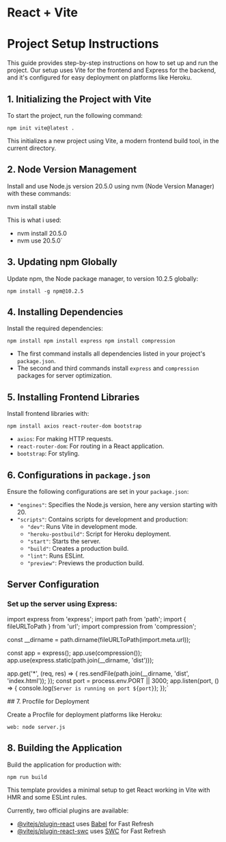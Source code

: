# React + Vite

# Project Setup Instructions

This guide provides step-by-step instructions on how to set up and run the project. Our setup uses Vite for the frontend and Express for the backend, and it's configured for easy deployment on platforms like Heroku.

## 1. Initializing the Project with Vite

To start the project, run the following command:


`npm init vite@latest .` 

This initializes a new project using Vite, a modern frontend build tool, in the current directory.

## 2. Node Version Management

Install and use Node.js version 20.5.0 using nvm (Node Version Manager) with these commands:

nvm install stable

This is what i used:
- nvm install 20.5.0
- nvm use 20.5.0` 

## 3. Updating npm Globally

Update npm, the Node package manager, to version 10.2.5 globally:


`npm install -g npm@10.2.5` 

## 4. Installing Dependencies

Install the required dependencies:



`npm install
npm install express
npm install compression` 

-   The first command installs all dependencies listed in your project's `package.json`.
-   The second and third commands install `express` and `compression` packages for server optimization.

## 5. Installing Frontend Libraries

Install frontend libraries with:


`npm install axios react-router-dom bootstrap` 

-   `axios`: For making HTTP requests.
-   `react-router-dom`: For routing in a React application.
-   `bootstrap`: For styling.

## 6. Configurations in `package.json`

Ensure the following configurations are set in your `package.json`:

-   `"engines"`: Specifies the Node.js version, here any version starting with 20.
-   `"scripts"`: Contains scripts for development and production:
    -   `"dev"`: Runs Vite in development mode.
    -   `"heroku-postbuild"`: Script for Heroku deployment.
    -   `"start"`: Starts the server.
    -   `"build"`: Creates a production build.
    -   `"lint"`: Runs ESLint.
    -   `"preview"`: Previews the production build.

## Server Configuration

### Set up the server using Express:
<article>
import  express  from  'express';
import  path  from  'path';
import { fileURLToPath } from  'url';
import  compression  from  'compression';  

const  __dirname = path.dirname(fileURLToPath(import.meta.url));  

const  app = express();
app.use(compression());
app.use(express.static(path.join(__dirname, 'dist')));

app.get('*', (req, res) => {
res.sendFile(path.join(__dirname, 'dist', 'index.html'));
});
const  port = process.env.PORT || 3000;
app.listen(port, () => {
console.log(`Server is running on port ${port}`);
});`
</article>
## 7. Procfile for Deployment

Create a Procfile for deployment platforms like Heroku:


`web: node server.js` 

## 8. Building the Application

Build the application for production with:


`npm run build`




This template provides a minimal setup to get React working in Vite with HMR and some ESLint rules.

Currently, two official plugins are available:

- [@vitejs/plugin-react](https://github.com/vitejs/vite-plugin-react/blob/main/packages/plugin-react/README.md) uses [Babel](https://babeljs.io/) for Fast Refresh
- [@vitejs/plugin-react-swc](https://github.com/vitejs/vite-plugin-react-swc) uses [SWC](https://swc.rs/) for Fast Refresh

